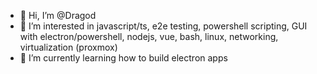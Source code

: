 - 👋 Hi, I’m @Dragod
- 👀 I’m interested in javascript/ts, e2e testing, powershell scripting, GUI with electron/powershell, nodejs, vue, bash, linux, networking, virtualization (proxmox) 
- 🌱 I’m currently learning how to build electron apps

<!---
Dragod/Dragod is a ✨ special ✨ repository because its `README.md` (this file) appears on your GitHub profile.
You can click the Preview link to take a look at your changes.
--->
